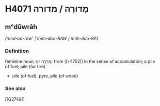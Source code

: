 # H4071 מְדוּרָה / מדורה

## mᵉdûwrâh

_(med-oo-raw' | meh-doo-RAW | meh-doo-RA)_

### Definition

feminine noun; or מְדֻרָה; from [[H1752]] in the sense of accumulation; a pile of fuel; pile (for fire).

- pile (of fuel), pyre, pile (of wood)
### See also

[[G2749]]

